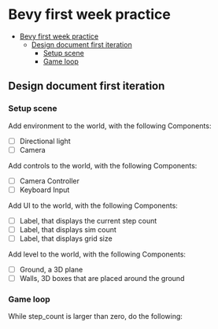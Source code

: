 # Bevy first week practice

<!--toc:start-->
- [Bevy first week practice](#bevy-first-week-practice)
  - [Design document first iteration](#design-document-first-iteration)
    - [Setup scene](#setup-scene)
    - [Game loop](#game-loop)
<!--toc:end-->

## Design document first iteration

### Setup scene

Add environment to the world, with the following Components:

- [ ] Directional light
- [ ] Camera

Add controls to the world, with the following Components:

- [ ] Camera Controller
- [ ] Keyboard Input

Add UI to the world, with the following Components:

- [ ] Label, that displays the current step count
- [ ] Label, that displays sim count
- [ ] Label, that displays grid size

Add level to the world, with the following Components:

- [ ] Ground, a 3D plane
- [ ] Walls, 3D boxes that are placed around the ground

### Game loop

While step_count is larger than zero, do the following:
